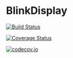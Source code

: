 # BlinkDisplay

[![Build Status](https://travis-ci.org/davidanthoff/BlinkDisplay.jl.svg?branch=master)](https://travis-ci.org/davidanthoff/BlinkDisplay.jl)

[![Coverage Status](https://coveralls.io/repos/davidanthoff/BlinkDisplay.jl/badge.svg?branch=master&service=github)](https://coveralls.io/github/davidanthoff/BlinkDisplay.jl?branch=master)

[![codecov.io](http://codecov.io/github/davidanthoff/BlinkDisplay.jl/coverage.svg?branch=master)](http://codecov.io/github/davidanthoff/BlinkDisplay.jl?branch=master)
